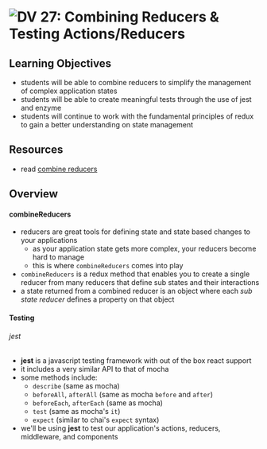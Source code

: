 ![DV](https://www.deltavcodeschool.com/wp-content/uploads/DeltaV.png) 27: Combining Reducers & Testing Actions/Reducers
===

## Learning Objectives
* students will be able to combine reducers to simplify the management of complex application states
* students will be able to create meaningful tests through the use of jest and enzyme
* students will continue to work with the fundamental principles of redux to gain a better understanding on state management

## Resources
* read [combine reducers](http://redux.js.org/docs/api/combineReducers.html)

## Overview
#### combineReducers
* reducers are great tools for defining state and state based changes to your applications
  * as your application state gets more complex, your reducers become hard to manage
  * this is where `combineReducers` comes into play
* `combineReducers` is a redux method that enables you to create a single reducer from many reducers that define sub states and their interactions
* a state returned from a combined reducer is an object where each _sub state reducer_ defines a property on that object

#### Testing
###### jest
* **jest** is a javascript testing framework with out of the box react support
* it includes a very similar API to that of mocha
* some methods include:
  * `describe` (same as mocha)
  * `beforeAll`, `afterAll` (same as mocha `before` and `after`)
  * `beforeEach`, `afterEach` (same as mocha)
  * `test` (same as mocha's `it`)
  * `expect` (similar to chai's `expect` syntax)
* we'll be using **jest** to test our application's actions, reducers, middleware, and components
